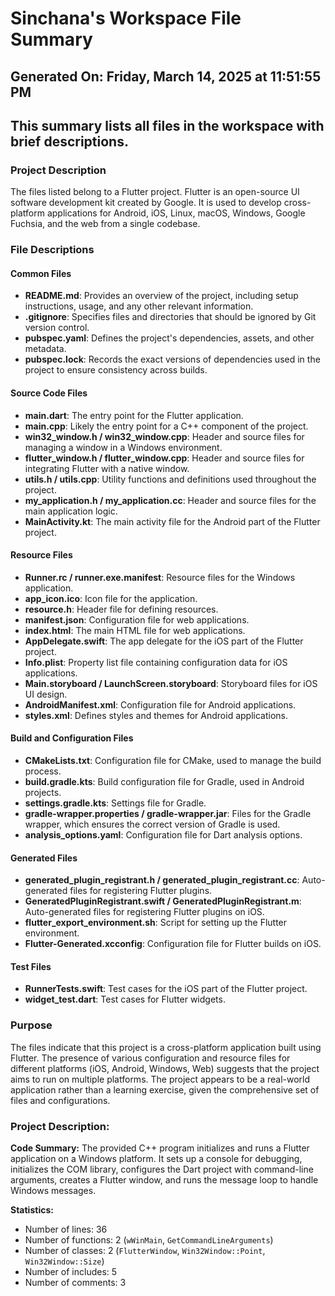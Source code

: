 # Sinchana's Workspace File Summary
## Generated On: Friday, March 14, 2025 at 11:51:55 PM
This summary lists all files in the workspace with brief descriptions.
---
### Project Description
The files listed belong to a Flutter project. Flutter is an open-source UI software development kit created by Google. It is used to develop cross-platform applications for Android, iOS, Linux, macOS, Windows, Google Fuchsia, and the web from a single codebase.

### File Descriptions

#### Common Files
- **README.md**: Provides an overview of the project, including setup instructions, usage, and any other relevant information.
- **.gitignore**: Specifies files and directories that should be ignored by Git version control.
- **pubspec.yaml**: Defines the project's dependencies, assets, and other metadata.
- **pubspec.lock**: Records the exact versions of dependencies used in the project to ensure consistency across builds.

#### Source Code Files
- **main.dart**: The entry point for the Flutter application.
- **main.cpp**: Likely the entry point for a C++ component of the project.
- **win32_window.h / win32_window.cpp**: Header and source files for managing a window in a Windows environment.
- **flutter_window.h / flutter_window.cpp**: Header and source files for integrating Flutter with a native window.
- **utils.h / utils.cpp**: Utility functions and definitions used throughout the project.
- **my_application.h / my_application.cc**: Header and source files for the main application logic.
- **MainActivity.kt**: The main activity file for the Android part of the Flutter project.

#### Resource Files
- **Runner.rc / runner.exe.manifest**: Resource files for the Windows application.
- **app_icon.ico**: Icon file for the application.
- **resource.h**: Header file for defining resources.
- **manifest.json**: Configuration file for web applications.
- **index.html**: The main HTML file for web applications.
- **AppDelegate.swift**: The app delegate for the iOS part of the Flutter project.
- **Info.plist**: Property list file containing configuration data for iOS applications.
- **Main.storyboard / LaunchScreen.storyboard**: Storyboard files for iOS UI design.
- **AndroidManifest.xml**: Configuration file for Android applications.
- **styles.xml**: Defines styles and themes for Android applications.

#### Build and Configuration Files
- **CMakeLists.txt**: Configuration file for CMake, used to manage the build process.
- **build.gradle.kts**: Build configuration file for Gradle, used in Android projects.
- **settings.gradle.kts**: Settings file for Gradle.
- **gradle-wrapper.properties / gradle-wrapper.jar**: Files for the Gradle wrapper, which ensures the correct version of Gradle is used.
- **analysis_options.yaml**: Configuration file for Dart analysis options.

#### Generated Files
- **generated_plugin_registrant.h / generated_plugin_registrant.cc**: Auto-generated files for registering Flutter plugins.
- **GeneratedPluginRegistrant.swift / GeneratedPluginRegistrant.m**: Auto-generated files for registering Flutter plugins on iOS.
- **flutter_export_environment.sh**: Script for setting up the Flutter environment.
- **Flutter-Generated.xcconfig**: Configuration file for Flutter builds on iOS.

#### Test Files
- **RunnerTests.swift**: Test cases for the iOS part of the Flutter project.
- **widget_test.dart**: Test cases for Flutter widgets.

### Purpose
The files indicate that this project is a cross-platform application built using Flutter. The presence of various configuration and resource files for different platforms (iOS, Android, Windows, Web) suggests that the project aims to run on multiple platforms. The project appears to be a real-world application rather than a learning exercise, given the comprehensive set of files and configurations. 
### Project Description:
 **Code Summary:**
The provided C++ program initializes and runs a Flutter application on a Windows platform. It sets up a console for debugging, initializes the COM library, configures the Dart project with command-line arguments, creates a Flutter window, and runs the message loop to handle Windows messages.

**Statistics:**
- Number of lines: 36
- Number of functions: 2 (`wWinMain`, `GetCommandLineArguments`)
- Number of classes: 2 (`FlutterWindow`, `Win32Window::Point`, `Win32Window::Size`)
- Number of includes: 5
- Number of comments: 3
